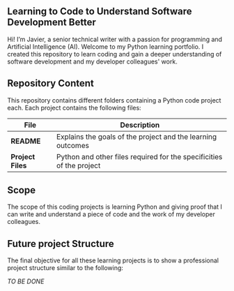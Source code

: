 ## Learning to Code to Understand Software Development Better
Hi! I’m Javier, a senior technical writer with a passion for programming and Artificial Intelligence (AI). Welcome to my Python learning portfolio. I created this repository to learn coding and gain a deeper understanding of software development and my developer colleagues' work.  

## Repository Content

This repository contains different folders containing a Python code project each. Each project contains the following files:    

| File | Description |    
| ----- | ------------ |  
| **README** | Explains the goals of the project and the learning outcomes |  
|**Project Files** | Python and other files required for the specificities of the project |  

## Scope  
The scope of this coding projects is learning Python and giving proof that I can write and understand a piece of code and the work of my developer colleagues.    

## Future project Structure  

The final objective for all these learning projects is to show a professional project structure similar to the following:  

_TO BE DONE_


